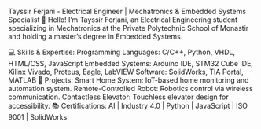 Tayssir Ferjani - Electrical Engineer | Mechatronics & Embedded Systems Specialist
👋 Hello! I’m Tayssir Ferjani, an Electrical Engineering student specializing in Mechatronics at the Private Polytechnic School of Monastir and holding a master’s degree in Embedded Systems.

💻 Skills & Expertise:
Programming Languages: C/C++, Python, VHDL, HTML/CSS, JavaScript
Embedded Systems: Arduino IDE, STM32 Cube IDE, Xilinx Vivado, Proteus, Eagle, LabVIEW
Software: SolidWorks, TIA Portal, MATLAB
🚀 Projects:
Smart Home System: IoT-based home monitoring and automation system.
Remote-Controlled Robot: Robotics control via wireless communication.
Contactless Elevator: Touchless elevator design for accessibility.
📚 Certifications:
AI | Industry 4.0 | Python | JavaScript | ISO 9001 | SolidWorks
